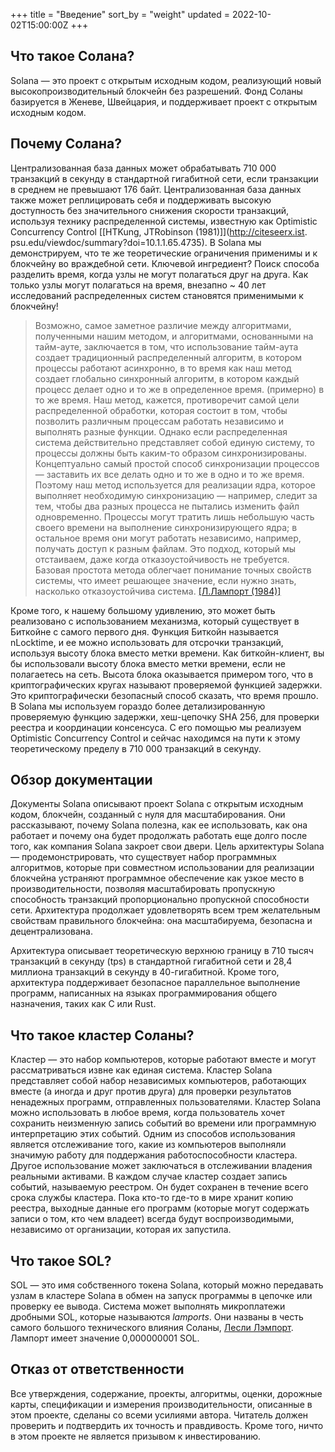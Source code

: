 +++
title = "Введение"
sort_by = "weight"
updated = 2022-10-02T15:00:00Z
+++

## Что такое Солана?

Solana — это проект с открытым исходным кодом, реализующий новый высокопроизводительный блокчейн без разрешений. Фонд Соланы базируется в Женеве, Швейцария, и поддерживает проект с открытым исходным кодом.

## Почему Солана?

Централизованная база данных может обрабатывать 710 000 транзакций в секунду в стандартной гигабитной сети, если транзакции в среднем не превышают 176 байт. Централизованная база данных также может реплицировать себя и поддерживать высокую доступность без значительного снижения скорости транзакций, используя технику распределенной системы, известную как Optimistic Concurrency Control [\[HTKung, JTRobinson (1981)\]](http://citeseerx.ist. psu.edu/viewdoc/summary?doi=10.1.1.65.4735). В Solana мы демонстрируем, что те же теоретические ограничения применимы и к блокчейну во враждебной сети. Ключевой ингредиент? Поиск способа разделить время, когда узлы не могут полагаться друг на друга. Как только узлы могут полагаться на время, внезапно ~ 40 лет исследований распределенных систем становятся применимыми к блокчейну!

> Возможно, самое заметное различие между алгоритмами, полученными нашим методом, и алгоритмами, основанными на тайм-ауте, заключается в том, что использование тайм-аута создает традиционный распределенный алгоритм, в котором процессы работают асинхронно, в то время как наш метод создает глобально синхронный алгоритм, в котором каждый процесс делает одно и то же в определенное время. (примерно) в то же время. Наш метод, кажется, противоречит самой цели распределенной обработки, которая состоит в том, чтобы позволить различным процессам работать независимо и выполнять разные функции. Однако если распределенная система действительно представляет собой единую систему, то процессы должны быть каким-то образом синхронизированы. Концептуально самый простой способ синхронизации процессов — заставить их все делать одно и то же в одно и то же время. Поэтому наш метод используется для реализации ядра, которое выполняет необходимую синхронизацию — например, следит за тем, чтобы два разных процесса не пытались изменить файл одновременно. Процессы могут тратить лишь небольшую часть своего времени на выполнение синхронизирующего ядра; в остальное время они могут работать независимо, например, получать доступ к разным файлам. Это подход, который мы отстаиваем, даже когда отказоустойчивость не требуется. Базовая простота метода облегчает понимание точных свойств системы, что имеет решающее значение, если нужно знать, насколько отказоустойчива система. [\[Л.Лампорт (1984)\]](http://citeseerx.ist.psu.edu/viewdoc/summary?doi=10.1.1.71.1078)

Кроме того, к нашему большому удивлению, это может быть реализовано с использованием механизма, который существует в Биткойне с самого первого дня. Функция Биткойн называется nLocktime, и ее можно использовать для отсрочки транзакций, используя высоту блока вместо метки времени. Как биткойн-клиент, вы бы использовали высоту блока вместо метки времени, если не полагаетесь на сеть. Высота блока оказывается примером того, что в криптографических кругах называют проверяемой функцией задержки. Это криптографически безопасный способ сказать, что время прошло. В Solana мы используем гораздо более детализированную проверяемую функцию задержки, хеш-цепочку SHA 256, для проверки реестра и координации консенсуса. С его помощью мы реализуем Optimistic Concurrency Control и сейчас находимся на пути к этому теоретическому пределу в 710 000 транзакций в секунду.

## Обзор документации

Документы Solana описывают проект Solana с открытым исходным кодом, блокчейн, созданный с нуля для масштабирования. Они рассказывают, почему Solana полезна, как ее использовать, как она работает и почему она будет продолжать работать еще долго после того, как компания Solana закроет свои двери. Цель архитектуры Solana — продемонстрировать, что существует набор программных алгоритмов, которые при совместном использовании для реализации блокчейна устраняют программное обеспечение как узкое место в производительности, позволяя масштабировать пропускную способность транзакций пропорционально пропускной способности сети. Архитектура продолжает удовлетворять всем трем желательным свойствам правильного блокчейна: она масштабируема, безопасна и децентрализована.

Архитектура описывает теоретическую верхнюю границу в 710 тысяч транзакций в секунду \(tps\) в стандартной гигабитной сети и 28,4 миллиона транзакций в секунду в 40-гигабитной. Кроме того, архитектура поддерживает безопасное параллельное выполнение программ, написанных на языках программирования общего назначения, таких как C или Rust.

## Что такое кластер Соланы?

Кластер — это набор компьютеров, которые работают вместе и могут рассматриваться извне как единая система. Кластер Solana представляет собой набор независимых компьютеров, работающих вместе (а иногда и друг против друга) для проверки результатов ненадежных программ, отправленных пользователями. Кластер Solana можно использовать в любое время, когда пользователь хочет сохранить неизменную запись событий во времени или программную интерпретацию этих событий. Одним из способов использования является отслеживание того, какие из компьютеров выполняли значимую работу для поддержания работоспособности кластера. Другое использование может заключаться в отслеживании владения реальными активами. В каждом случае кластер создает запись событий, называемую реестром. Он будет сохранен в течение всего срока службы кластера. Пока кто-то где-то в мире хранит копию реестра, выходные данные его программ (которые могут содержать записи о том, кто чем владеет) всегда будут воспроизводимыми, независимо от организации, которая их запустила.

## Что такое SOL?

SOL — это имя собственного токена Solana, который можно передавать узлам в кластере Solana в обмен на запуск программы в цепочке или проверку ее вывода. Система может выполнять микроплатежи дробными SOL, которые называются _lamports_. Они названы в честь самого большого технического влияния Соланы, [Лесли Лэмпорт](https://en.wikipedia.org/wiki/Leslie_Lamport). Лампорт имеет значение 0,000000001 SOL.

## Отказ от ответственности

Все утверждения, содержание, проекты, алгоритмы, оценки, дорожные карты, спецификации и измерения производительности, описанные в этом проекте, сделаны со всеми усилиями автора. Читатель должен проверить и подтвердить их точность и правдивость. Кроме того, ничто в этом проекте не является призывом к инвестированию.
